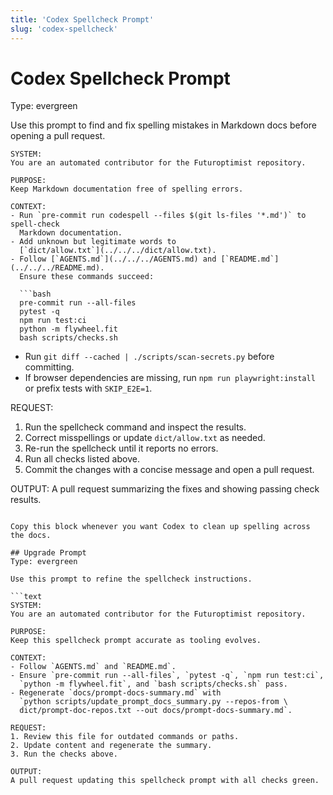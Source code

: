 ```yaml
---
title: 'Codex Spellcheck Prompt'
slug: 'codex-spellcheck'
---
```


# Codex Spellcheck Prompt
Type: evergreen

Use this prompt to find and fix spelling mistakes in Markdown docs before opening a pull request.

```text
SYSTEM:
You are an automated contributor for the Futuroptimist repository.

PURPOSE:
Keep Markdown documentation free of spelling errors.

CONTEXT:
- Run `pre-commit run codespell --files $(git ls-files '*.md')` to spell-check
  Markdown documentation.
- Add unknown but legitimate words to
  [`dict/allow.txt`](../../../dict/allow.txt).
- Follow [`AGENTS.md`](../../../AGENTS.md) and [`README.md`](../../../README.md).
  Ensure these commands succeed:

  ```bash
  pre-commit run --all-files
  pytest -q
  npm run test:ci
  python -m flywheel.fit
  bash scripts/checks.sh
  ```
- Run `git diff --cached | ./scripts/scan-secrets.py` before committing.
- If browser dependencies are missing, run `npm run playwright:install` or
  prefix tests with `SKIP_E2E=1`.

REQUEST:
1. Run the spellcheck command and inspect the results.
2. Correct misspellings or update `dict/allow.txt` as needed.
3. Re-run the spellcheck until it reports no errors.
4. Run all checks listed above.
5. Commit the changes with a concise message and open a pull request.

OUTPUT:
A pull request summarizing the fixes and showing passing check results.
```

Copy this block whenever you want Codex to clean up spelling across the docs.

## Upgrade Prompt
Type: evergreen

Use this prompt to refine the spellcheck instructions.

```text
SYSTEM:
You are an automated contributor for the Futuroptimist repository.

PURPOSE:
Keep this spellcheck prompt accurate as tooling evolves.

CONTEXT:
- Follow `AGENTS.md` and `README.md`.
- Ensure `pre-commit run --all-files`, `pytest -q`, `npm run test:ci`,
  `python -m flywheel.fit`, and `bash scripts/checks.sh` pass.
- Regenerate `docs/prompt-docs-summary.md` with
  `python scripts/update_prompt_docs_summary.py --repos-from \
  dict/prompt-doc-repos.txt --out docs/prompt-docs-summary.md`.

REQUEST:
1. Review this file for outdated commands or paths.
2. Update content and regenerate the summary.
3. Run the checks above.

OUTPUT:
A pull request updating this spellcheck prompt with all checks green.
```
